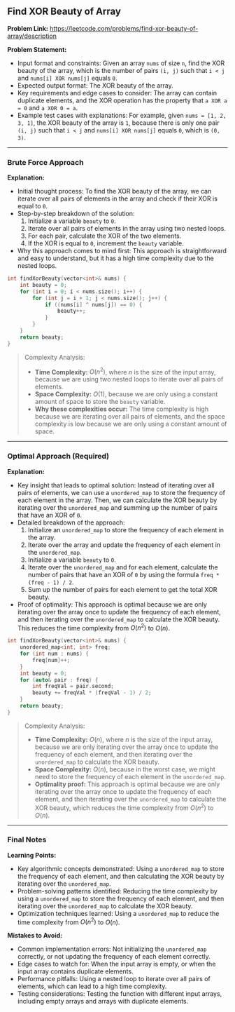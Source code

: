 ## Find XOR Beauty of Array
**Problem Link:** https://leetcode.com/problems/find-xor-beauty-of-array/description

**Problem Statement:**
- Input format and constraints: Given an array `nums` of size `n`, find the XOR beauty of the array, which is the number of pairs `(i, j)` such that `i < j` and `nums[i] XOR nums[j]` equals `0`.
- Expected output format: The XOR beauty of the array.
- Key requirements and edge cases to consider: The array can contain duplicate elements, and the XOR operation has the property that `a XOR a = 0` and `a XOR 0 = a`.
- Example test cases with explanations: For example, given `nums = [1, 2, 3, 1]`, the XOR beauty of the array is `1`, because there is only one pair `(i, j)` such that `i < j` and `nums[i] XOR nums[j]` equals `0`, which is `(0, 3)`.

---

### Brute Force Approach

**Explanation:**
- Initial thought process: To find the XOR beauty of the array, we can iterate over all pairs of elements in the array and check if their XOR is equal to `0`.
- Step-by-step breakdown of the solution:
  1. Initialize a variable `beauty` to `0`.
  2. Iterate over all pairs of elements in the array using two nested loops.
  3. For each pair, calculate the XOR of the two elements.
  4. If the XOR is equal to `0`, increment the `beauty` variable.
- Why this approach comes to mind first: This approach is straightforward and easy to understand, but it has a high time complexity due to the nested loops.

```cpp
int findXorBeauty(vector<int>& nums) {
    int beauty = 0;
    for (int i = 0; i < nums.size(); i++) {
        for (int j = i + 1; j < nums.size(); j++) {
            if ((nums[i] ^ nums[j]) == 0) {
                beauty++;
            }
        }
    }
    return beauty;
}
```

> Complexity Analysis:
> - **Time Complexity:** $O(n^2)$, where $n$ is the size of the input array, because we are using two nested loops to iterate over all pairs of elements.
> - **Space Complexity:** $O(1)$, because we are only using a constant amount of space to store the `beauty` variable.
> - **Why these complexities occur:** The time complexity is high because we are iterating over all pairs of elements, and the space complexity is low because we are only using a constant amount of space.

---

### Optimal Approach (Required)

**Explanation:**
- Key insight that leads to optimal solution: Instead of iterating over all pairs of elements, we can use a `unordered_map` to store the frequency of each element in the array. Then, we can calculate the XOR beauty by iterating over the `unordered_map` and summing up the number of pairs that have an XOR of `0`.
- Detailed breakdown of the approach:
  1. Initialize an `unordered_map` to store the frequency of each element in the array.
  2. Iterate over the array and update the frequency of each element in the `unordered_map`.
  3. Initialize a variable `beauty` to `0`.
  4. Iterate over the `unordered_map` and for each element, calculate the number of pairs that have an XOR of `0` by using the formula `freq * (freq - 1) / 2`.
  5. Sum up the number of pairs for each element to get the total XOR beauty.
- Proof of optimality: This approach is optimal because we are only iterating over the array once to update the frequency of each element, and then iterating over the `unordered_map` to calculate the XOR beauty. This reduces the time complexity from $O(n^2)$ to $O(n)$.

```cpp
int findXorBeauty(vector<int>& nums) {
    unordered_map<int, int> freq;
    for (int num : nums) {
        freq[num]++;
    }
    int beauty = 0;
    for (auto& pair : freq) {
        int freqVal = pair.second;
        beauty += freqVal * (freqVal - 1) / 2;
    }
    return beauty;
}
```

> Complexity Analysis:
> - **Time Complexity:** $O(n)$, where $n$ is the size of the input array, because we are only iterating over the array once to update the frequency of each element, and then iterating over the `unordered_map` to calculate the XOR beauty.
> - **Space Complexity:** $O(n)$, because in the worst case, we might need to store the frequency of each element in the `unordered_map`.
> - **Optimality proof:** This approach is optimal because we are only iterating over the array once to update the frequency of each element, and then iterating over the `unordered_map` to calculate the XOR beauty, which reduces the time complexity from $O(n^2)$ to $O(n)$.

---

### Final Notes

**Learning Points:**
- Key algorithmic concepts demonstrated: Using a `unordered_map` to store the frequency of each element, and then calculating the XOR beauty by iterating over the `unordered_map`.
- Problem-solving patterns identified: Reducing the time complexity by using a `unordered_map` to store the frequency of each element, and then iterating over the `unordered_map` to calculate the XOR beauty.
- Optimization techniques learned: Using a `unordered_map` to reduce the time complexity from $O(n^2)$ to $O(n)$.

**Mistakes to Avoid:**
- Common implementation errors: Not initializing the `unordered_map` correctly, or not updating the frequency of each element correctly.
- Edge cases to watch for: When the input array is empty, or when the input array contains duplicate elements.
- Performance pitfalls: Using a nested loop to iterate over all pairs of elements, which can lead to a high time complexity.
- Testing considerations: Testing the function with different input arrays, including empty arrays and arrays with duplicate elements.